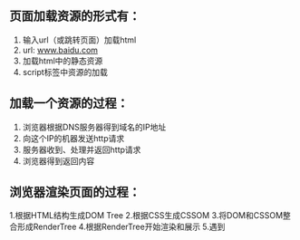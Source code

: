 ## 页面加载资源的形式有：

1. 输入url（或跳转页面）加载html
2. url: www.baidu.com
3. 加载html中的静态资源
4. script标签中资源的加载

## 加载一个资源的过程：

1. 浏览器根据DNS服务器得到域名的IP地址
2. 向这个IP的机器发送http请求
3. 服务器收到、处理并返回http请求
4. 浏览器得到返回内容

## 浏览器渲染页面的过程：

1.根据HTML结构生成DOM Tree
2.根据CSS生成CSSOM
3.将DOM和CSSOM整合形成RenderTree
4.根据RenderTree开始渲染和展示
5.遇到<script>时，会执行并阻止渲染。

# 问题：

## 从输入url到得到html的详细过程

1. 查询DNS（域名解析），获取域名对应的IP地址
2. 浏览器与服务器建立tcp连接（三次握手）
3. 浏览器向服务器端发送http请求（请求和传输数据）
4. 服务器接受到这个请求后，根据路径参数，经过后端的一些处理生成html页面代码返回给浏览器(服务器收到、处理并返回http请求)
5. 浏览器拿到完整的html页面代码开始解析和渲染，如果遇到引用的外部css、图片等静态资源，他们同样也是一个个htpp请求，重复上面的步骤。
6. 浏览器根据拿到的资源对页面进行渲染，最终把一个完整的页面呈现给用户。

## window.onload 和 DOMContentLoaded的区别

1. window.onload： 页面的全部资源加载完才会执行，包括图片、视频等
2. DOMContentLoaded： DOM渲染完即可执行，此时图片、视频还没有加载完